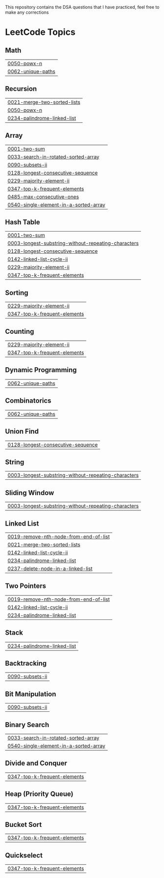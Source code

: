 This repository contains the DSA questions that I have practiced,
feel free to make any corrections

<!---LeetCode Topics Start-->
# LeetCode Topics
## Math
|  |
| ------- |
| [0050-powx-n](https://github.com/sivaram-vinod/DSA/tree/master/0050-powx-n) |
| [0062-unique-paths](https://github.com/sivaram-vinod/DSA/tree/master/0062-unique-paths) |
## Recursion
|  |
| ------- |
| [0021-merge-two-sorted-lists](https://github.com/sivaram-vinod/DSA/tree/master/0021-merge-two-sorted-lists) |
| [0050-powx-n](https://github.com/sivaram-vinod/DSA/tree/master/0050-powx-n) |
| [0234-palindrome-linked-list](https://github.com/sivaram-vinod/DSA/tree/master/0234-palindrome-linked-list) |
## Array
|  |
| ------- |
| [0001-two-sum](https://github.com/sivaram-vinod/DSA/tree/master/0001-two-sum) |
| [0033-search-in-rotated-sorted-array](https://github.com/sivaram-vinod/DSA/tree/master/0033-search-in-rotated-sorted-array) |
| [0090-subsets-ii](https://github.com/sivaram-vinod/DSA/tree/master/0090-subsets-ii) |
| [0128-longest-consecutive-sequence](https://github.com/sivaram-vinod/DSA/tree/master/0128-longest-consecutive-sequence) |
| [0229-majority-element-ii](https://github.com/sivaram-vinod/DSA/tree/master/0229-majority-element-ii) |
| [0347-top-k-frequent-elements](https://github.com/sivaram-vinod/DSA/tree/master/0347-top-k-frequent-elements) |
| [0485-max-consecutive-ones](https://github.com/sivaram-vinod/DSA/tree/master/0485-max-consecutive-ones) |
| [0540-single-element-in-a-sorted-array](https://github.com/sivaram-vinod/DSA/tree/master/0540-single-element-in-a-sorted-array) |
## Hash Table
|  |
| ------- |
| [0001-two-sum](https://github.com/sivaram-vinod/DSA/tree/master/0001-two-sum) |
| [0003-longest-substring-without-repeating-characters](https://github.com/sivaram-vinod/DSA/tree/master/0003-longest-substring-without-repeating-characters) |
| [0128-longest-consecutive-sequence](https://github.com/sivaram-vinod/DSA/tree/master/0128-longest-consecutive-sequence) |
| [0142-linked-list-cycle-ii](https://github.com/sivaram-vinod/DSA/tree/master/0142-linked-list-cycle-ii) |
| [0229-majority-element-ii](https://github.com/sivaram-vinod/DSA/tree/master/0229-majority-element-ii) |
| [0347-top-k-frequent-elements](https://github.com/sivaram-vinod/DSA/tree/master/0347-top-k-frequent-elements) |
## Sorting
|  |
| ------- |
| [0229-majority-element-ii](https://github.com/sivaram-vinod/DSA/tree/master/0229-majority-element-ii) |
| [0347-top-k-frequent-elements](https://github.com/sivaram-vinod/DSA/tree/master/0347-top-k-frequent-elements) |
## Counting
|  |
| ------- |
| [0229-majority-element-ii](https://github.com/sivaram-vinod/DSA/tree/master/0229-majority-element-ii) |
| [0347-top-k-frequent-elements](https://github.com/sivaram-vinod/DSA/tree/master/0347-top-k-frequent-elements) |
## Dynamic Programming
|  |
| ------- |
| [0062-unique-paths](https://github.com/sivaram-vinod/DSA/tree/master/0062-unique-paths) |
## Combinatorics
|  |
| ------- |
| [0062-unique-paths](https://github.com/sivaram-vinod/DSA/tree/master/0062-unique-paths) |
## Union Find
|  |
| ------- |
| [0128-longest-consecutive-sequence](https://github.com/sivaram-vinod/DSA/tree/master/0128-longest-consecutive-sequence) |
## String
|  |
| ------- |
| [0003-longest-substring-without-repeating-characters](https://github.com/sivaram-vinod/DSA/tree/master/0003-longest-substring-without-repeating-characters) |
## Sliding Window
|  |
| ------- |
| [0003-longest-substring-without-repeating-characters](https://github.com/sivaram-vinod/DSA/tree/master/0003-longest-substring-without-repeating-characters) |
## Linked List
|  |
| ------- |
| [0019-remove-nth-node-from-end-of-list](https://github.com/sivaram-vinod/DSA/tree/master/0019-remove-nth-node-from-end-of-list) |
| [0021-merge-two-sorted-lists](https://github.com/sivaram-vinod/DSA/tree/master/0021-merge-two-sorted-lists) |
| [0142-linked-list-cycle-ii](https://github.com/sivaram-vinod/DSA/tree/master/0142-linked-list-cycle-ii) |
| [0234-palindrome-linked-list](https://github.com/sivaram-vinod/DSA/tree/master/0234-palindrome-linked-list) |
| [0237-delete-node-in-a-linked-list](https://github.com/sivaram-vinod/DSA/tree/master/0237-delete-node-in-a-linked-list) |
## Two Pointers
|  |
| ------- |
| [0019-remove-nth-node-from-end-of-list](https://github.com/sivaram-vinod/DSA/tree/master/0019-remove-nth-node-from-end-of-list) |
| [0142-linked-list-cycle-ii](https://github.com/sivaram-vinod/DSA/tree/master/0142-linked-list-cycle-ii) |
| [0234-palindrome-linked-list](https://github.com/sivaram-vinod/DSA/tree/master/0234-palindrome-linked-list) |
## Stack
|  |
| ------- |
| [0234-palindrome-linked-list](https://github.com/sivaram-vinod/DSA/tree/master/0234-palindrome-linked-list) |
## Backtracking
|  |
| ------- |
| [0090-subsets-ii](https://github.com/sivaram-vinod/DSA/tree/master/0090-subsets-ii) |
## Bit Manipulation
|  |
| ------- |
| [0090-subsets-ii](https://github.com/sivaram-vinod/DSA/tree/master/0090-subsets-ii) |
## Binary Search
|  |
| ------- |
| [0033-search-in-rotated-sorted-array](https://github.com/sivaram-vinod/DSA/tree/master/0033-search-in-rotated-sorted-array) |
| [0540-single-element-in-a-sorted-array](https://github.com/sivaram-vinod/DSA/tree/master/0540-single-element-in-a-sorted-array) |
## Divide and Conquer
|  |
| ------- |
| [0347-top-k-frequent-elements](https://github.com/sivaram-vinod/DSA/tree/master/0347-top-k-frequent-elements) |
## Heap (Priority Queue)
|  |
| ------- |
| [0347-top-k-frequent-elements](https://github.com/sivaram-vinod/DSA/tree/master/0347-top-k-frequent-elements) |
## Bucket Sort
|  |
| ------- |
| [0347-top-k-frequent-elements](https://github.com/sivaram-vinod/DSA/tree/master/0347-top-k-frequent-elements) |
## Quickselect
|  |
| ------- |
| [0347-top-k-frequent-elements](https://github.com/sivaram-vinod/DSA/tree/master/0347-top-k-frequent-elements) |
<!---LeetCode Topics End-->